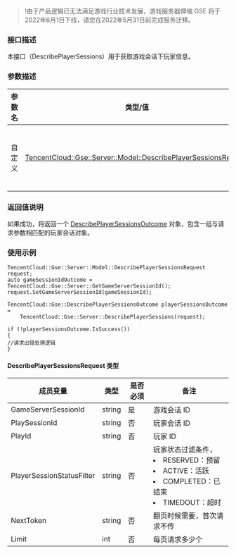 >!由于产品逻辑已无法满足游戏行业技术发展，游戏服务器伸缩 GSE 将于2022年6月1日下线，请您在2022年5月31日前完成服务迁移。


### 接口描述
本接口（DescribePlayerSessions）用于获取游戏会话下玩家信息。

### 参数描述

|参数名|类型/值|描述|
|:---|---|---|
|自定义|[TencentCloud::Gse::Server::Model::DescribePlayerSessionsRequest](#DescribePlayerSessionsRequest)|请求玩家参数|

### 返回值说明
如果成功，将返回一个 [DescribePlayerSessionsOutcome](https://cloud.tencent.com/document/product/1165/42020#jtlx) 对象，包含一组与请求参数相匹配的玩家会话对象。

### 使用示例
```
TencentCloud::Gse::Server::Model::DescribePlayerSessionsRequest request;
auto gameSessionIdOutcome = TencentCloud::Gse::Server::GetGameServerSessionId();
request.SetGameServerSessionId(gameSessionId);    

TencentCloud::Gse::DescribePlayerSessionsOutcome playerSessionsOutcome =
	TencentCloud::Gse::Server::DescribePlayerSessions(request);

if (!playerSessionsOutcome.IsSuccess())
{
//请求出错处理逻辑
}
```




<span id="DescribePlayerSessionsRequest">

#### DescribePlayerSessionsRequest 类型

| 成员变量                  | 类型   | 是否必须 | 备注                                                         |
| ------------------------- | ------ | -------- | ------------------------------------------------------------ |
| GameServerSessionId       | string | 是       | 游戏会话 ID                                                  |
| PlaySessionId             | string | 否       | 玩家会话 ID                                                   |
| PlayId                    | string | 否       | 玩家 ID                                                      |
| PlayerSessionStatusFilter | string | 否       | 玩家状态过滤条件，<li>RESERVED：预留 <li>ACTIVE：活跃<li>COMPLETED：已结束 <li>TIMEDOUT：超时 |
| NextToken                 | string | 否       | 翻页时候需要，首次请求不传                                   |
| Limit                     | int    | 否       | 每页请求多少个                                               |

	
	
